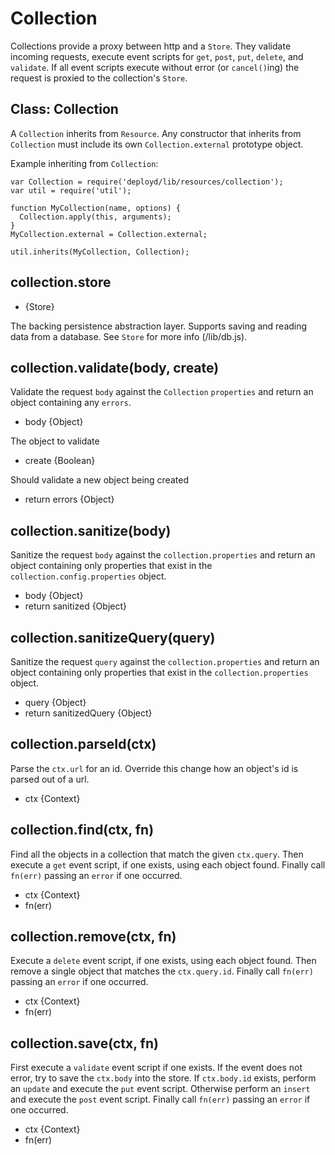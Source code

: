 # Collection

Collections provide a proxy between http and a `Store`. They validate incoming requests, execute event scripts for `get`, `post`, `put`, `delete`, and `validate`. If all event scripts execute without error (or `cancel()`ing) the request is proxied to the collection's `Store`.

## Class: Collection

A `Collection` inherits from `Resource`. Any constructor that inherits from `Collection` must include its own `Collection.external` prototype object.

Example inheriting from `Collection`:

    var Collection = require('deployd/lib/resources/collection');
    var util = require('util');

    function MyCollection(name, options) {
      Collection.apply(this, arguments);
    }
    MyCollection.external = Collection.external;

    util.inherits(MyCollection, Collection);

## collection.store

* {Store}

The backing persistence abstraction layer. Supports saving and reading data from a database. See `Store` for more info (/lib/db.js).

## collection.validate(body, create)

Validate the request `body` against the `Collection` `properties` 
and return an object containing any `errors`.

* body {Object}

The object to validate

* create {Boolean}

Should validate a new object being created

* return errors {Object}

## collection.sanitize(body)

Sanitize the request `body` against the `collection.properties` 
and return an object containing only properties that exist in the
`collection.config.properties` object.

* body {Object}
* return sanitized {Object}

## collection.sanitizeQuery(query)

Sanitize the request `query` against the `collection.properties` 
and return an object containing only properties that exist in the
`collection.properties` object.

* query {Object}
* return sanitizedQuery {Object}

## collection.parseId(ctx)

Parse the `ctx.url` for an id. Override this change how an object's id is parsed out of a url.

* ctx {Context}

## collection.find(ctx, fn)

Find all the objects in a collection that match the given `ctx.query`. Then execute a `get` event script, if one exists, using each object found. Finally call `fn(err)` passing an `error` if one occurred.

* ctx {Context}
* fn(err)

## collection.remove(ctx, fn)

Execute a `delete` event script, if one exists, using each object found. Then remove a single object that matches the `ctx.query.id`. Finally call `fn(err)` passing an `error` if one occurred.

* ctx {Context}
* fn(err)

## collection.save(ctx, fn)

First execute a `validate` event script if one exists. If the event does not error, try to save the `ctx.body` into the store. If `ctx.body.id` exists, perform an `update` and execute the `put` event script. Otherwise perform an `insert` and execute the `post` event script. Finally call `fn(err)` passing an `error` if one occurred.

* ctx {Context}
* fn(err)




